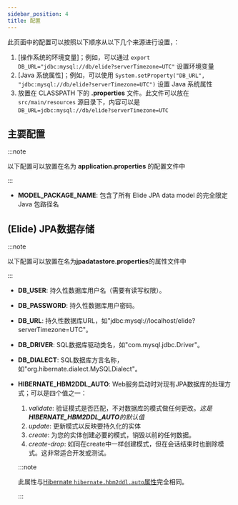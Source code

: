 ```yaml
---
sidebar_position: 4
title: 配置
---
```


[//]: # (Copyright 2024 Paion Data)

[//]: # (Licensed under the Apache License, Version 2.0 &#40;the "License"&#41;;)
[//]: # (you may not use this file except in compliance with the License.)
[//]: # (You may obtain a copy of the License at)

[//]: # (    http://www.apache.org/licenses/LICENSE-2.0)

[//]: # (Unless required by applicable law or agreed to in writing, software)
[//]: # (distributed under the License is distributed on an "AS IS" BASIS,)
[//]: # (WITHOUT WARRANTIES OR CONDITIONS OF ANY KIND, either express or implied.)
[//]: # (See the License for the specific language governing permissions and)
[//]: # (limitations under the License.)

此页面中的配置可以按照以下顺序从以下几个来源进行设置，：

1. [操作系统的环境变量]；例如，可以通过 `export DB_URL="jdbc:mysql://db/elide?serverTimezone=UTC"` 设置环境变量
2. [Java 系统属性]；例如，可以使用 `System.setProperty("DB_URL", "jdbc:mysql://db/elide?serverTimezone=UTC")` 设置 Java 系统属性
3. 放置在 CLASSPATH 下的 **.properties** 文件。此文件可以放在 `src/main/resources` 源目录下，内容可以是 `DB_URL=jdbc:mysql://db/elide?serverTimezone=UTC`

主要配置
-------

:::note

以下配置可以放置在名为 **application.properties** 的配置文件中

:::

- **MODEL_PACKAGE_NAME**: 包含了所有 Elide JPA data model 的完全限定 Java 包路径名

(Elide) JPA数据存储
---------------------

:::note

以下配置可以放置在名为**jpadatastore.properties**的属性文件中

:::

- **DB_USER**: 持久性数据库用户名（需要有读写权限）。
- **DB_PASSWORD**: 持久性数据库用户密码。
- **DB_URL**: 持久性数据库URL，如"jdbc:mysql://localhost/elide?serverTimezone=UTC"。
- **DB_DRIVER**: SQL数据库驱动类名，如"com.mysql.jdbc.Driver"。
- **DB_DIALECT**: SQL数据库方言名称，如"org.hibernate.dialect.MySQLDialect"。
- **HIBERNATE_HBM2DDL_AUTO**: Web服务启动时对现有JPA数据库的处理方式；可以是四个值之一：

    1. _validate_: 验证模式是否匹配，不对数据库的模式做任何更改。_这是**HIBERNATE_HBM2DDL_AUTO**的默认值_
    2. _update_: 更新模式以反映要持久化的实体
    3. _create_: 为您的实体创建必要的模式，销毁以前的任何数据。
    4. _create-drop_: 如同在create中一样创建模式，但在会话结束时也删除模式。这非常适合开发或测试。

  :::note

  此属性与[Hibernate `hibernate.hbm2ddl.auto`属性]完全相同。

  :::

[Hibernate `hibernate.hbm2ddl.auto`属性]: https://stackoverflow.com/questions/18077327/hibernate-hbm2ddl-auto-possible-values-and-what-they-do

[Java系统属性]: https://docs.oracle.com/javase/tutorial/essential/environment/sysprop.html

[操作系统环境变量]: https://docs.oracle.com/javase/tutorial/essential/environment/env.html
